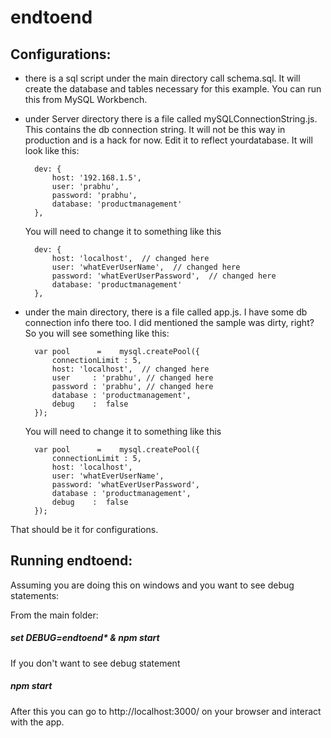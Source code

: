 # endtoend

Configurations:
--------------

- there is a sql script under the main directory call schema.sql.  It will create the database and tables necessary for this example.   You can run this from MySQL Workbench.

- under Server directory there is a file called mySQLConnectionString.js. This contains the db connection string.  It will not be this way in production and is a hack for now.  Edit it to reflect yourdatabase.  It will look like this: 

 		dev: {
        	host: '192.168.1.5',
        	user: 'prabhu',
        	password: 'prabhu',
        	database: 'productmanagement'
        },

	You will need to change it to something like this

		dev: {
        	host: 'localhost',  // changed here
        	user: 'whatEverUserName',  // changed here
        	password: 'whatEverUserPassword',  // changed here
        	database: 'productmanagement'
        },

- under the main directory, there is a file called app.js.  I have some db connection info there too.  I did mentioned the sample was dirty, right?  So you will see something like this:

		var pool      =    mysql.createPool({
       		connectionLimit : 5,
            host: 'localhost',  // changed here
        	user     : 'prabhu', // changed here
        	password : 'prabhu', // changed here
        	database : 'productmanagement',
        	debug    :  false
		});

	You will need to change it to something like this

		var pool      =    mysql.createPool({
       		connectionLimit : 5,
            host: 'localhost',
            user: 'whatEverUserName',
            password: 'whatEverUserPassword',
        	database : 'productmanagement',
        	debug    :  false
		});

That should be it for configurations.

Running endtoend:
---------------

Assuming you are doing this on windows and you want to see debug statements:

From the main folder:

<h5>set DEBUG=endtoend* & npm start</h5>

If you don't want to see debug statement

<h5>npm start</h5>


After this you can go to http://localhost:3000/ on your browser and interact with the app.





